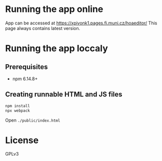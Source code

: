 # Running the app online
App can be accessed at https://xpivonk1.pages.fi.muni.cz/hoaeditor/
This page always contains latest version.
# Running the app loccaly
## Prerequisites
- npm 6.14.8+
## Creating runnable HTML and JS files
```sh
npm install
npx webpack
```
Open `./public/index.html`
# License
GPLv3
